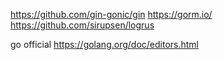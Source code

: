 https://github.com/gin-gonic/gin
https://gorm.io/
https://github.com/sirupsen/logrus

go official https://golang.org/doc/editors.html
